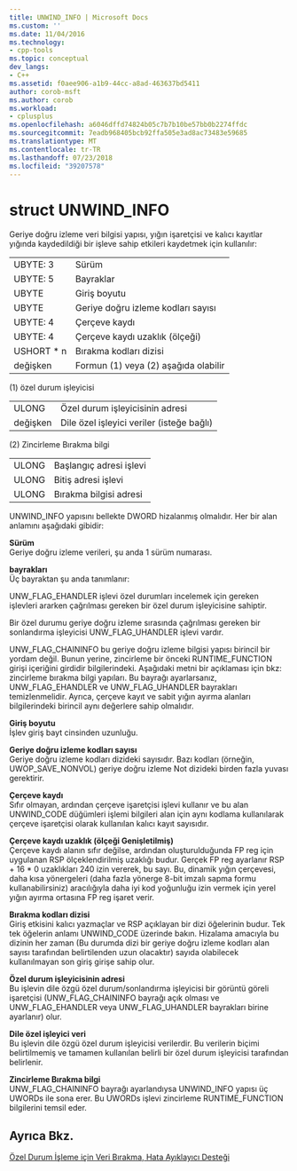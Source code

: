 ```yaml
---
title: UNWIND_INFO | Microsoft Docs
ms.custom: ''
ms.date: 11/04/2016
ms.technology:
- cpp-tools
ms.topic: conceptual
dev_langs:
- C++
ms.assetid: f0aee906-a1b9-44cc-a8ad-463637bd5411
author: corob-msft
ms.author: corob
ms.workload:
- cplusplus
ms.openlocfilehash: a6046dffd74824b05c7b7b10be57bb0b2274ffdc
ms.sourcegitcommit: 7eadb968405bcb92ffa505e3ad8ac73483e59685
ms.translationtype: MT
ms.contentlocale: tr-TR
ms.lasthandoff: 07/23/2018
ms.locfileid: "39207578"
---
```

# <a name="struct-unwindinfo"></a>struct UNWIND_INFO
Geriye doğru izleme veri bilgisi yapısı, yığın işaretçisi ve kalıcı kayıtlar yığında kaydedildiği bir işleve sahip etkileri kaydetmek için kullanılır:  
  
|||  
|-|-|  
|UBYTE: 3|Sürüm|  
|UBYTE: 5|Bayraklar|  
|UBYTE|Giriş boyutu|  
|UBYTE|Geriye doğru izleme kodları sayısı|  
|UBYTE: 4|Çerçeve kaydı|  
|UBYTE: 4|Çerçeve kaydı uzaklık (ölçeği)|  
|USHORT \* n|Bırakma kodları dizisi|  
|değişken|Formun (1) veya (2) aşağıda olabilir|  
  
 (1) özel durum işleyicisi  
  
|||  
|-|-|  
|ULONG|Özel durum işleyicisinin adresi|  
|değişken|Dile özel işleyici veriler (isteğe bağlı)|  
  
 (2) Zincirleme Bırakma bilgi  
  
|||  
|-|-|  
|ULONG|Başlangıç adresi işlevi|  
|ULONG|Bitiş adresi işlevi|  
|ULONG|Bırakma bilgisi adresi|  
  
 UNWIND_INFO yapısını bellekte DWORD hizalanmış olmalıdır. Her bir alan anlamını aşağıdaki gibidir:  
  
 **Sürüm**  
 Geriye doğru izleme verileri, şu anda 1 sürüm numarası.  
  
 **bayrakları**  
 Üç bayraktan şu anda tanımlanır:  
  
 UNW_FLAG_EHANDLER işlevi özel durumları incelemek için gereken işlevleri ararken çağrılması gereken bir özel durum işleyicisine sahiptir.  
  
 Bir özel durumu geriye doğru izleme sırasında çağrılması gereken bir sonlandırma işleyicisi UNW_FLAG_UHANDLER işlevi vardır.  
  
 UNW_FLAG_CHAININFO bu geriye doğru izleme bilgisi yapısı birincil bir yordam değil. Bunun yerine, zincirleme bir önceki RUNTIME_FUNCTION girişi içeriğini girdidir bilgilerindeki. Aşağıdaki metni bir açıklaması için bkz: zincirleme bırakma bilgi yapıları. Bu bayrağı ayarlarsanız, UNW_FLAG_EHANDLER ve UNW_FLAG_UHANDLER bayrakları temizlenmelidir. Ayrıca, çerçeve kayıt ve sabit yığın ayırma alanları bilgilerindeki birincil aynı değerlere sahip olmalıdır.  
  
 **Giriş boyutu**  
 İşlev giriş bayt cinsinden uzunluğu.  
  
 **Geriye doğru izleme kodları sayısı**  
 Geriye doğru izleme kodları dizideki sayısıdır. Bazı kodları (örneğin, UWOP_SAVE_NONVOL) geriye doğru izleme Not dizideki birden fazla yuvası gerektirir.  
  
 **Çerçeve kaydı**  
 Sıfır olmayan, ardından çerçeve işaretçisi işlevi kullanır ve bu alan UNWIND_CODE düğümleri işlemi bilgileri alan için aynı kodlama kullanılarak çerçeve işaretçisi olarak kullanılan kalıcı kayıt sayısıdır.  
  
 **Çerçeve kaydı uzaklık (ölçeği Genişletilmiş)**  
 Çerçeve kaydı alanın sıfır değilse, ardından oluşturulduğunda FP reg için uygulanan RSP ölçeklendirilmiş uzaklığı budur. Gerçek FP reg ayarlanır RSP + 16 \* 0 uzaklıkları 240 izin vererek, bu sayı. Bu, dinamik yığın çerçevesi, daha kısa yönergeleri (daha fazla yönerge 8-bit imzalı sapma formu kullanabilirsiniz) aracılığıyla daha iyi kod yoğunluğu izin vermek için yerel yığın ayırma ortasına FP reg işaret verir.  
  
 **Bırakma kodları dizisi**  
 Giriş etkisini kalıcı yazmaçlar ve RSP açıklayan bir dizi öğelerinin budur. Tek tek öğelerin anlamı UNWIND_CODE üzerinde bakın. Hizalama amacıyla bu dizinin her zaman (Bu durumda dizi bir geriye doğru izleme kodları alan sayısı tarafından belirtilenden uzun olacaktır) sayıda olabilecek kullanılmayan son giriş girişe sahip olur.  
  
 **Özel durum işleyicisinin adresi**  
 Bu işlevin dile özgü özel durum/sonlandırma işleyicisi bir görüntü göreli işaretçisi (UNW_FLAG_CHAININFO bayrağı açık olması ve UNW_FLAG_EHANDLER veya UNW_FLAG_UHANDLER bayrakları birine ayarlanır) olur.  
  
 **Dile özel işleyici veri**  
 Bu işlevin dile özgü özel durum işleyicisi verilerdir. Bu verilerin biçimi belirtilmemiş ve tamamen kullanılan belirli bir özel durum işleyicisi tarafından belirlenir.  
  
 **Zincirleme Bırakma bilgi**  
 UNW_FLAG_CHAININFO bayrağı ayarlandıysa UNWIND_INFO yapısı üç UWORDs ile sona erer.  Bu UWORDs işlevi zincirleme RUNTIME_FUNCTION bilgilerini temsil eder.  
  
## <a name="see-also"></a>Ayrıca Bkz.  
 [Özel Durum İşleme için Veri Bırakma, Hata Ayıklayıcı Desteği](../build/unwind-data-for-exception-handling-debugger-support.md)